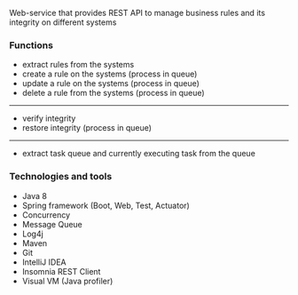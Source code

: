 Web-service that provides REST API to manage business rules and its integrity on different systems

### Functions
* extract rules from the systems
* create a rule on the systems (process in queue)
* update a rule on the systems (process in queue)
* delete a rule from the systems (process in queue)
***
* verify integrity
* restore integrity (process in queue)
***
* extract task queue and currently executing task from the queue

### Technologies and tools
* Java 8
* Spring framework (Boot, Web, Test, Actuator)
* Concurrency
* Message Queue
* Log4j
* Maven
* Git
* IntelliJ IDEA
* Insomnia REST Client
* Visual VM (Java profiler)